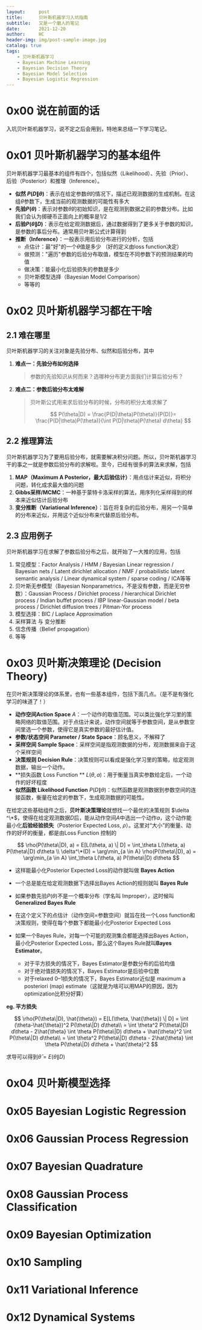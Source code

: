 ```yaml
---
layout:     post
title:      贝叶斯机器学习入坑指南
subtitle:   又是一个磨人的笔记
date:       2021-12-20
author:     HC
header-img: img/post-sample-image.jpg
catalog: true
tags:
    - 贝叶斯机器学习
    - Bayesian Machine Learning
    - Bayesian Decision Theory
    - Bayesian Model Selection
    - Bayesian Logistic Regression
---
```




# 0x00 说在前面的话

入坑贝叶斯机器学习，说不定之后会用到，特地来总结一下学习笔记。



# 0x01 贝叶斯机器学习的基本组件

贝叶斯机器学习最基本的组件有四个，包括似然（Likelihood）、先验（Prior）、后验（Posterior）和推理（Inference）。

- **似然 $P(D\|\theta)$**：表示在给定参数$\theta$的情况下，描述已观测数据的生成机制。在这组$\theta$参数下，生成当前的观测数据的可能性有多大
- **先验$P(\theta)$**：表示对参数$\theta$的初始知识，是在观测到数据之前的参数分布。比如我们会认为掷硬币正面向上的概率是1/2
- **后验$P(\theta\|D)$**：表示在给定观测数据后，通过数据得到了更多关于参数的知识，是参数的事后分布。通常用贝叶斯公式计算得到
- **推断（Inference）**：一般表示用后验分布进行的分析，包括
  - 点估计：最"好"的一个$\theta$值是多少 （好的定义由loss function决定）
  - 做预测："遍历"参数的后验分布取值，模型在不同参数下的预测结果的均值
  - 做决策：能最小化后验损失的参数是多少
  - 贝叶斯模型选择（Bayesian Model Comparison）
  - 等等的



# 0x02 贝叶斯机器学习都在干啥

## 2.1 难在哪里

贝叶斯机器学习的关注对象是先验分布、似然和后验分布，其中

1. **难点一：先验分布如何选择**

   > 参数的先验知识从何而来？选哪种分布更方面我们计算后验分布？

2. **难点二：参数后验分布太难解**

   > 贝叶斯公式用来求后验分布的时候，分布的积分太难求解了
   >
   >  
   > $$
   > P(\theta|D) = \frac{P(D|\theta)P(\theta)}{P(D)}= \frac{P(D|\theta)P(\theta)}{\int P(D|\theta)P(\theta) d\theta}
   > $$
   >  
   >
   > 



## 2.2 推理算法

贝叶斯机器学习为了要用后验分布，就需要解决积分问题。所以，贝叶斯机器学习干的事之一就是参数后验分布的求解啦。至今，已经有很多的算法来求解，包括

1. **MAP（Maximum A Posterior，最大后验估计）**：用点估计来近似，将积分问题，转化成求最大值的问题
2. **Gibbs采样/MCMC**：一种基于蒙特卡洛采样的算法，用序列化采样得到的样本来近似估计后验分布
3. **变分推断（Variational Inference）**：旨在将复杂的后验分布，用另一个简单的分布来近似，并用这个近似分布来代替原后验分布。



## 2.3 应用例子

贝叶斯机器学习在求解了参数后验分布之后，就开始了一大推的应用，包括

1. 常见模型：Factor Analysis / HMM / Bayesian Linear regression / Bayesian nets / Latent dirichlet allocation / NMF / probabilistic latent semantic analysis / Linear dynamical system / sparse coding / ICA等等
2. 贝叶斯无参模型（Bayesian Nonparametrics，不是没有参数，而是无穷参数）：Gaussian Process / Dirichlet process / hierarchical Dirichlet process / Indian buffet process / IBP linear-Gaussian model / beta process / Dirichlet diffusion trees / Pitman-Yor process
3. 模型选择：BIC / Laplace Approximation
4. 采样算法 与 变分推断
5. 信念传播（Belief propagation）
6. 等等

 

# 0x03 贝叶斯决策理论 (Decision Theory)

在贝叶斯决策理论的体系里，也有一些基本组件，包括下面几点。（是不是有强化学习的味道了！）

- **动作空间Action Space** $A$：一个动作的取值范围。可以类比强化学习里的策略网络的取值范围。对于点估计来说，动作空间就等于参数空间，是从参数空间里选一个参数，使得它是真实参数的最好估计值。
- **参数/状态空间 Parameter / State Space**：顾名思义，不解释了
- **采样空间 Sample Space**：采样空间是指观测数据的分布，观测数据来自于这个采样空间
- **决策规则 Decision Rule**：决策规则可以看成是强化学习里的策略，给定观测数据，输出一个动作。
- **损失函数 Loss Function ** $L(\theta, a)$：用于衡量当真实参数给定后，一个动作的好坏程度
- **似然函数 Likelihood Function** $P(D\|\theta)$：似然函数是观测数据到参数空间的连接函数，衡量在给定的参数下，生成观测数据的可能性。

在给定这些基础组件之后，**贝叶斯决策理论**就想找一个最优的决策规则 $\delta ^\*$，使得在给定观测数据$D$后，能从动作空间$A$中选出一个动作$a$，这个动作能最小化**后验经验损失**（Posterior Expected Loss, $\rho$）。这里对“大小”的衡量、动作的好坏的衡量，都是由Loss Function 控制的




$$
\rho(P(\theta\|D), a) = E[L(\theta, a) \| D] = \int_\theta L(\theta, a) P(\theta\|D) d\theta \\
\delta^\*(D) = \arg\min_{a \in A} \rho(P(\theta\|D), a) = \arg\min_{a \in A} \int_\theta L(\theta, a) P(\theta\|D) d\theta
$$




- 这样能最小化Posterior Expected Loss的动作就叫做 **Bayes Action**
- 一个总是能在给定观测数据下选择出Bayes Action的规则就叫 **Bayes Rule**
- 如果参数先验$P(\theta)$不是一个概率分布（学名叫 Improper），这时候叫 **Generalized Bayes Rule**
- 在这个定义下的点估计（动作空间=参数空间）就旨在找一个Loss function和决策规则，使得在每个参数下都能最小化Posterior Expected Loss
- 如果一个Bayes Rule，对每一个可能的观测集合都能选择出Bayes Action，最小化Posterior Expected Loss，那么这个Bayes Rule就叫**Bayes Estimator**。

  - 对于平方损失的情况下，Bayes Estimator是参数分布的后验均值
  - 对于绝对值损失的情况下，Bayes Estimator是后验中位数
  - 对于relaxed 0–1损失的情况下，Bayes Estimator近似是 maximum a posteriori (map) estimate（这就是为啥可以用MAP的原因，因为optimization比积分好算）



**eg. 平方损失**


$$
\rho(P(\theta\|D), \hat{\theta}) = E[L(\theta, \hat{\theta}) \| D] = \int (\theta-\hat{\theta})^2 P(\theta\|D) d\theta\\
= \int \theta^2 P(\theta\|D) d\theta - 2\hat{\theta} \int \theta  P(\theta\|D) d\theta + \hat{\theta}^2 \int P(\theta\|D) d\theta\\
= \int \theta^2 P(\theta\|D) d\theta - 2\hat{\theta} \int \theta  P(\theta\|D) d\theta + \hat{\theta}^2
$$


求导可以得到$\hat{\theta}=E(\theta\|D)$



# 0x04 贝叶斯模型选择



# 0x05 Bayesian Logistic Regression



# 0x06 Gaussian Process Regression



# 0x07 Bayesian Quadrature



# 0x08 Gaussian Process Classification



# 0x09 Bayesian Optimization



# 0x10 Sampling



[采样算法在这里]: http://huangc.top/2019/03/24/sampling-2019/	"采样算法在这里"



# 0x11 Variational Inference



# 0x12 Dynamical Systems





